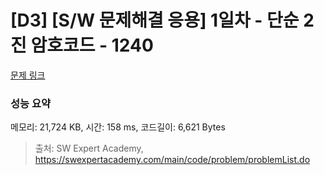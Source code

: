 # [D3] [S/W 문제해결 응용] 1일차 - 단순 2진 암호코드 - 1240 

[문제 링크](https://swexpertacademy.com/main/code/problem/problemDetail.do?contestProbId=AV15FZuqAL4CFAYD) 

### 성능 요약

메모리: 21,724 KB, 시간: 158 ms, 코드길이: 6,621 Bytes



> 출처: SW Expert Academy, https://swexpertacademy.com/main/code/problem/problemList.do